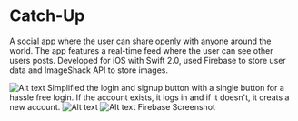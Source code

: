 # Catch-Up
A social app where the user can share openly with anyone around the world. The app features a real-time feed where the user can see other users posts. Developed for iOS with Swift 2.0, used Firebase to store user data and ImageShack API to store images.  

![Alt text](https://cloud.githubusercontent.com/assets/8655417/13544398/b01041d2-e243-11e5-8174-ddeb75cea1c5.png) 
Simplified the login and signup button with a single button for a hassle free login. If the account exists, it logs in and if it doesn't, it creats a new account.
![Alt text](https://cloud.githubusercontent.com/assets/8655417/13544405/bbc3eac4-e243-11e5-861c-e96d3c79e919.png)
![Alt text](https://cloud.githubusercontent.com/assets/8655417/13544604/e7d700fe-e245-11e5-801c-4a1622f75704.png)
Firebase Screenshot
